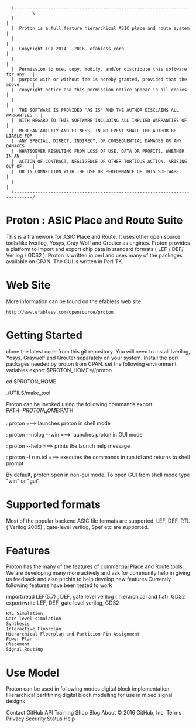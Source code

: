       /-----------------------------------------------------------------------------\
      |                                                                             |
      |  Proton is a full feature hierarchical ASIC place and route system          |
      |                                                                             |
      |  Copyright (C) 2014 - 2016  efabless corp                                   |
      |                                                                             |
      |  Permission to use, copy, modify, and/or distribute this software for any   |
      |  purpose with or without fee is hereby granted, provided that the above     |
      |  copyright notice and this permission notice appear in all copies.          |
      |                                                                             |
      |  THE SOFTWARE IS PROVIDED "AS IS" AND THE AUTHOR DISCLAIMS ALL WARRANTIES   |
      |  WITH REGARD TO THIS SOFTWARE INCLUDING ALL IMPLIED WARRANTIES OF           |
      |  MERCHANTABILITY AND FITNESS. IN NO EVENT SHALL THE AUTHOR BE LIABLE FOR    |
      |  ANY SPECIAL, DIRECT, INDIRECT, OR CONSEQUENTIAL DAMAGES OR ANY DAMAGES     |
      |  WHATSOEVER RESULTING FROM LOSS OF USE, DATA OR PROFITS, WHETHER IN AN      |
      |  ACTION OF CONTRACT, NEGLIGENCE OR OTHER TORTIOUS ACTION, ARISING OUT OF    |
      |  OR IN CONNECTION WITH THE USE OR PERFORMANCE OF THIS SOFTWARE.             |
      |                                                                             |
      \-----------------------------------------------------------------------------/

Proton : ASIC Place and Route Suite
===================================

This is a framework for ASIC Place and Route. It uses other open source tools like Iverilog, Yosys, Gray Wolf and Qrouter as engines.
Proton provides a platform to import and export chip data in standard formats ( LEF / DEF/ Verilog / GDS2 ). 
Proton is written in perl and uses many of the packages available on CPAN. The GUI is written in Perl-TK. 


Web Site
========

More information can be found on the efabless web site:

	http://www.efabless.com/opensource/proton


Getting Started
===============
clone the latest code from this git repository. You will need to install Iverilog, Yosys, Graywolf and Qrouter separately on your system. Install the perl packages needed by proton from CPAN.
set the following environment variables 
export $PROTON_HOME=/<your-install-dir>/proton

cd $PROTON_HOME


./UTILS/make_tool

Proton can be invoked using the following commands
export PATH=$PROTON_HOME:$PATH

: proton                    ===> launches proton in shell mode

: proton --nolog --win      ===> launches proton in GUI mode

: proton --help             ===> prints the launch help message

: proton -f run.tcl         ===> executes the commands in run.tcl and returns to shell prompt


By default, proton open in non-gui mode. To open GUI from shell mode type "win" or "gui" 



Supported formats
=================================
Most of the popular backend ASIC file formats are supported. LEF, DEF, RTL ( Verilog 2005) , gate-level verilog, Spef etc are supported. 


Features
==========================
Proton has the many of the features of commercial Place and Route tools. We are developing many more actively and ask for community help in giving us feedback and also pitchin to help develop new features
Currently following features have been tested to work

import/read LEF(5.7) , DEF, gate level verilog ( hierarchical and flat), GDS2
export/write  LEF, DEF, gate level verilog, GDS2

	RTL Simulation
	Gate level simulation
	Synthesis
	Interactive Floorplan
	Hierarchical Floorplan and Partition Pin Assignment
	Power Plan
	Placement
	Signal Routing

Use Model
===========================
Proton can be used in following modes
digital block implementation
Hierarchical partitining
digital block modelling for use in mixed signal designs 




Contact GitHub API Training Shop Blog About
© 2016 GitHub, Inc. Terms Privacy Security Status Help
